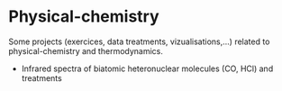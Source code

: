 # Physical-chemistry 

Some projects (exercices, data treatments, vizualisations,...) related to physical-chemistry and thermodynamics.

* Infrared spectra of biatomic heteronuclear molecules (CO, HCl) and treatments
